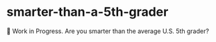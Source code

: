 # smarter-than-a-5th-grader
:brain: Work in Progress. Are you smarter than the average U.S. 5th grader?
